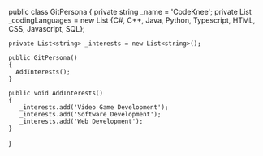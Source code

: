 
public class GitPersona
{
    private string _name = 'CodeKnee';
    private List<string> _codingLanguages = new List<string>
                                              {C#, C++, Java, Python, Typescript, HTML, CSS, Javascript, SQL};

    private List<string> _interests = new List<string>();

    public GitPersona()
    {
      AddInterests();
    }

    public void AddInterests()
    {
       _interests.add('Video Game Development');
       _interests.add('Software Development');
       _interests.add('Web Development');
    }

}

